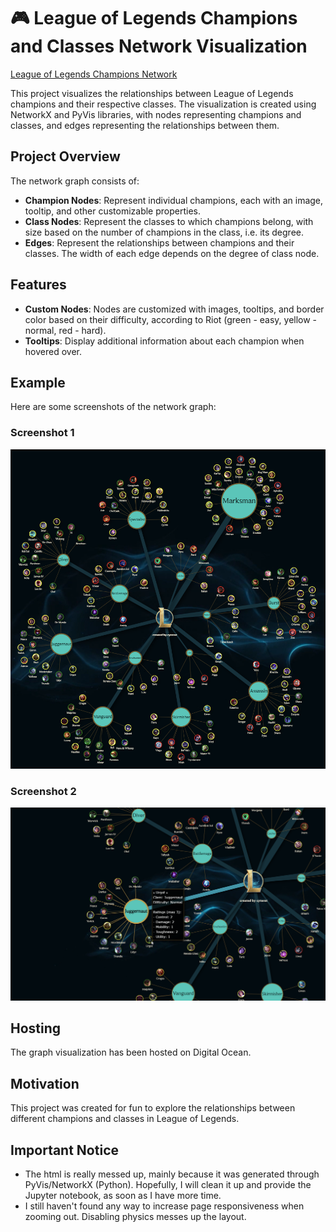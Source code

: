 # 🎮 League of Legends Champions and Classes Network Visualization

[League of Legends Champions Network](https://lol-champions-network-2baea.ondigitalocean.app/)

This project visualizes the relationships between League of Legends champions and their respective classes. The visualization is created using NetworkX and PyVis libraries, with nodes representing champions and classes, and edges representing the relationships between them.

## Project Overview

The network graph consists of:

- **Champion Nodes**: Represent individual champions, each with an image, tooltip, and other customizable properties.
- **Class Nodes**: Represent the classes to which champions belong, with size based on the number of champions in the class, i.e. its degree.
- **Edges**: Represent the relationships between champions and their classes. The width of each edge depends on the degree of class node.

## Features

- **Custom Nodes**: Nodes are customized with images, tooltips, and border color based on their difficulty, according to Riot (green - easy, yellow - normal, red - hard).
- **Tooltips**: Display additional information about each champion when hovered over.

## Example

Here are some screenshots of the network graph:

### Screenshot 1

![Screenshot 1](/readme/lol-champs-network-0-.png)

### Screenshot 2

![Screenshot 2](/readme/lol-champs-network-1-.png)

## Hosting

The graph visualization has been hosted on Digital Ocean.

## Motivation

This project was created for fun to explore the relationships between different champions and classes in League of Legends.

## Important Notice

- The html is really messed up, mainly because it was generated through PyVis/NetworkX (Python). Hopefully, I will clean it up and provide the Jupyter notebook, as soon as I have more time.
- I still haven't found any way to increase page responsiveness when zooming out. Disabling physics messes up the layout.
